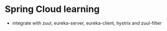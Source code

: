 # Spring Cloud learning

- integrate with zuul, eureka-server, eureka-client, hystrix and zuul-filter
